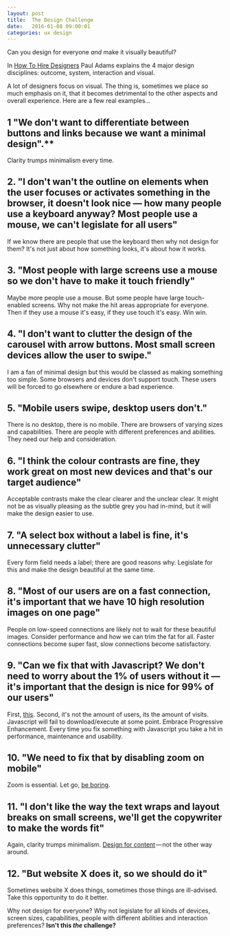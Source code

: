 ```yaml
---
layout: post
title:  The Design Challenge
date:   2016-01-08 09:00:01
categories: ux design
---
```


Can you design for everyone *and* make it visually beautiful?

In [How To Hire Designers](https://medium.com/intercom-inside/how-to-hire-designers-960663e3a3e6#.eu7al1wfu) Paul Adams explains the 4 major design disciplines: outcome, system, interaction and visual.

A lot of designers focus on visual. The thing is, sometimes we place so much emphasis on it, that it becomes detrimental to the other aspects and overall experience. Here are a few real examples...

## 1 "We don't want to differentiate between buttons and links because we want a minimal design".**

Clarity trumps minimalism every time.

## 2. "I don't wan't the outline on elements when the user focuses or activates something in the browser, it doesn't look nice &mdash; how many people use a keyboard anyway? Most people use a mouse, we can't legislate for all users"

If we know there are people that use the keyboard then why not design for them? It's not just about how something looks, it's about how it works.

## 3. "Most people with large screens use a mouse so we don't have to make it touch friendly"

Maybe more people use a mouse. But some people have large touch-enabled screens. Why not make the hit areas appropriate for everyone. Then if they use a mouse it's easy, if they use touch it's easy. Win win.

## 4. "I don't want to clutter the design of the carousel with arrow buttons. Most small screen devices allow the user to swipe."

I am a fan of minimal design but this would be classed as making something too simple. Some browsers and devices don't support touch. These users will be forced to go elsewhere or endure a bad experience.

## 5. "Mobile users swipe, desktop users don't."

There is no desktop, there is no mobile. There are browsers of varying sizes and capabilities. There are people with different preferences and abilities. They need our help and consideration.

## 6. "I think the colour contrasts are fine, they work great on most new devices and that's our target audience"

Acceptable contrasts make the clear clearer and the unclear clear. It might not be as visually pleasing as the subtle grey you had in-mind, but it will make the design easier to use.

## 7. "A select box without a label is fine, it's unnecessary clutter"

Every form field needs a label; there are good reasons why. Legislate for this and make the design beautiful at the same time.

## 8. "Most of our users are on a fast connection, it's important that we have 10 high resolution images on one page"

People on low-speed connections are likely not to wait for these beautiful images. Consider performance and how we can trim the fat for all. Faster connections become super fast, slow connections become satisfactory.

## 9. "Can we fix that with Javascript? We don't need to worry about the 1% of users without it &mdash; it's important that the design is nice for 99% of our users"

First, [this](http://kryogenix.org/code/browser/everyonehasjs.html). Second, it's not the amount of users, its the amount of visits. Javascript will fail to download/execute at some point. Embrace Progressive Enhancement. Every time you fix something with Javascript you take a hit in performance, maintenance and usability.

## 10. "We need to fix that by disabling zoom on mobile"

Zoom is essential. Let go, [be boring](http://blog.capwatkins.com/the-boring-designer).

## 11. "I don't like the way the text wraps and layout breaks on small screens, we'll get the copywriter to make the words fit"

Again, clarity trumps minimalism. [Design for content](https://www.uie.com/articles/content_and_design/) &mdash; not the other way around.

## 12. "But website X does it, so we should do it"

Sometimes website X does things, sometimes those things are ill-advised. Take this opportunity to do it better.

Why not design for everyone? Why not legislate for all kinds of devices, screen sizes, capabilities, people with different abilities and interaction preferences? **Isn't this *the* challenge?**